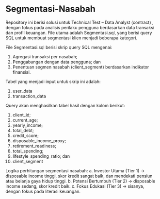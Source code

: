 # Segmentasi-Nasabah
Repository ini berisi solusi untuk Technical Test – Data Analyst (contract) , dengan fokus pada analisis perilaku pengguna berdasarkan data transaksi dan profil keuangan. File utama adalah Segmentasi.sql, yang berisi query SQL untuk membuat segmentasi klien menjadi beberapa kategori.

File Segmentasi.sql berisi skrip query SQL mengenai:
1. Agregasi transaksi per nasabah;
2. Penggabungan dengan data pengguna; dan
3. Penentuan segmen nasabah (client_segment) berdasarkan indikator finansial.

Tabel yang menjadi input untuk skrip ini adalah:
1. user_data
2. transaction_data

Query akan menghasilkan tabel hasil dengan kolom berikut:
1. client_id;
2. current_age;
3. yearly_income;
4. total_debt;
5. credit_score;
6. disposable_income_proxy;
7. retirement_readiness;
8. total_spending;
9. lifestyle_spending_ratio; dan
10. client_segment

Logika perhitungan segmentasi nasabah:
a. Investor Utama (Tier 1) → disposable income tinggi, skor kredit sangat baik, dan mendekati pensiun atau belanja gaya hidup tinggi.
b. Potensi Bertumbuh (Tier 2) → disposable income sedang, skor kredit baik.
c. Fokus Edukasi (Tier 3) → sisanya, dengan fokus pada literasi keuangan.
